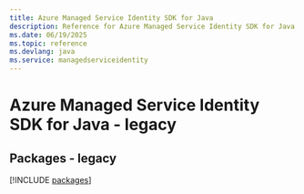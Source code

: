 ```yaml
---
title: Azure Managed Service Identity SDK for Java
description: Reference for Azure Managed Service Identity SDK for Java
ms.date: 06/19/2025
ms.topic: reference
ms.devlang: java
ms.service: managedserviceidentity
---
```

# Azure Managed Service Identity SDK for Java - legacy
## Packages - legacy
[!INCLUDE [packages](managed-service-identity-index.md)]